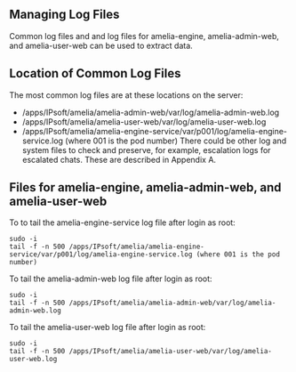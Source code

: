 ## Managing Log Files
Common log files and and log files for amelia-engine, amelia-admin-web, and amelia-user-web can be used to extract data.
## Location of Common Log Files
The most common log files are at these locations on the server:
-   /apps/IPsoft/amelia/amelia-admin-web/var/log/amelia-admin-web.log
-   /apps/IPsoft/amelia/amelia-user-web/var/log/amelia-user-web.log
-   /apps/IPsoft/amelia/amelia-engine-service/var/p001/log/amelia-engine-service.log (where 001 is the pod number)
There could be other log and system files to check and preserve, for example, escalation logs for escalated chats. These are described in Appendix A.
## Files for amelia-engine, amelia-admin-web, and amelia-user-web
To to tail the amelia-engine-service log file after login as root:
``` text
sudo -i
tail -f -n 500 /apps/IPsoft/amelia/amelia-engine-service/var/p001/log/amelia-engine-service.log (where 001 is the pod number)
```
To tail the amelia-admin-web log file after login as root:
``` text
sudo -i
tail -f -n 500 /apps/IPsoft/amelia/amelia-admin-web/var/log/amelia-admin-web.log
```
To tail the amelia-user-web log file after login as root:
``` text
sudo -i
tail -f -n 500 /apps/IPsoft/amelia/amelia-user-web/var/log/amelia-user-web.log
```
